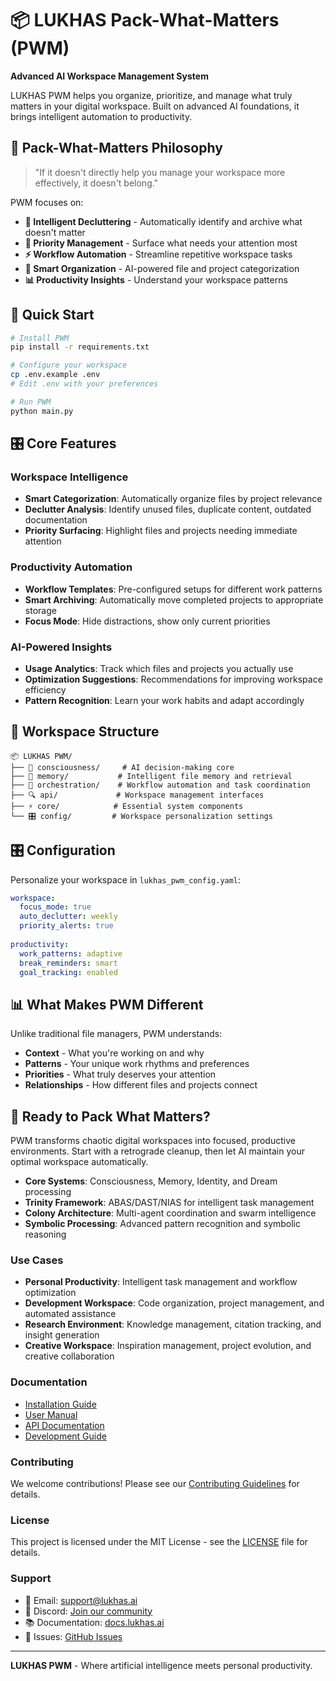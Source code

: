 # 📦 LUKHAS Pack-What-Matters (PWM)

**Advanced AI Workspace Management System**

LUKHAS PWM helps you organize, prioritize, and manage what truly matters in your digital workspace. Built on advanced AI foundations, it brings intelligent automation to productivity.

## 🎯 Pack-What-Matters Philosophy

> "If it doesn't directly help you manage your workspace more effectively, it doesn't belong."

PWM focuses on:
- **🧹 Intelligent Decluttering** - Automatically identify and archive what doesn't matter
- **🎯 Priority Management** - Surface what needs your attention most
- **⚡ Workflow Automation** - Streamline repetitive workspace tasks
- **🧠 Smart Organization** - AI-powered file and project categorization
- **📊 Productivity Insights** - Understand your workspace patterns

## 🚀 Quick Start

```bash
# Install PWM
pip install -r requirements.txt

# Configure your workspace
cp .env.example .env
# Edit .env with your preferences

# Run PWM
python main.py
```

## 🎛️ Core Features

### **Workspace Intelligence**
- **Smart Categorization**: Automatically organize files by project relevance
- **Declutter Analysis**: Identify unused files, duplicate content, outdated documentation
- **Priority Surfacing**: Highlight files and projects needing immediate attention

### **Productivity Automation**
- **Workflow Templates**: Pre-configured setups for different work patterns
- **Smart Archiving**: Automatically move completed projects to appropriate storage
- **Focus Mode**: Hide distractions, show only current priorities

### **AI-Powered Insights**
- **Usage Analytics**: Track which files and projects you actually use
- **Optimization Suggestions**: Recommendations for improving workspace efficiency
- **Pattern Recognition**: Learn your work habits and adapt accordingly

## 📁 Workspace Structure

```
📦 LUKHAS PWM/
├── 🧠 consciousness/     # AI decision-making core
├── 💾 memory/           # Intelligent file memory and retrieval
├── 🎯 orchestration/    # Workflow automation and task coordination  
├── 🔍 api/             # Workspace management interfaces
├── ⚡ core/            # Essential system components
└── 🎛️ config/         # Workspace personalization settings
```

## 🎛️ Configuration

Personalize your workspace in `lukhas_pwm_config.yaml`:

```yaml
workspace:
  focus_mode: true
  auto_declutter: weekly
  priority_alerts: true
  
productivity:
  work_patterns: adaptive
  break_reminders: smart
  goal_tracking: enabled
```

## 📊 What Makes PWM Different

Unlike traditional file managers, PWM understands:
- **Context** - What you're working on and why
- **Patterns** - Your unique work rhythms and preferences  
- **Priorities** - What truly deserves your attention
- **Relationships** - How different files and projects connect

## 🎯 Ready to Pack What Matters?

PWM transforms chaotic digital workspaces into focused, productive environments. Start with a retrograde cleanup, then let AI maintain your optimal workspace automatically.

- **Core Systems**: Consciousness, Memory, Identity, and Dream processing
- **Trinity Framework**: ABAS/DAST/NIAS for intelligent task management
- **Colony Architecture**: Multi-agent coordination and swarm intelligence
- **Symbolic Processing**: Advanced pattern recognition and symbolic reasoning

### Use Cases

- **Personal Productivity**: Intelligent task management and workflow optimization
- **Development Workspace**: Code organization, project management, and automated assistance
- **Research Environment**: Knowledge management, citation tracking, and insight generation
- **Creative Workspace**: Inspiration management, project evolution, and creative collaboration

### Documentation

- [Installation Guide](docs/installation.md)
- [User Manual](docs/user-guide.md)
- [API Documentation](docs/api.md)
- [Development Guide](docs/development.md)

### Contributing

We welcome contributions! Please see our [Contributing Guidelines](CONTRIBUTING.md) for details.

### License

This project is licensed under the MIT License - see the [LICENSE](LICENSE) file for details.

### Support

- 📧 Email: support@lukhas.ai
- 💬 Discord: [Join our community](https://discord.gg/lukhas)
- 📚 Documentation: [docs.lukhas.ai](https://docs.lukhas.ai)
- 🐛 Issues: [GitHub Issues](https://github.com/LukhasAI/Lukhas_PWM/issues)

---

**LUKHAS PWM** - Where artificial intelligence meets personal productivity.
